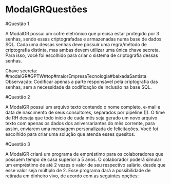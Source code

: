# ModalGRQuestões

#Questão 1


A ModalGR possui um cofre eletrônico que precisa estar protegido por 3 senhas, sendo essas criptografadas e armazenadas numa base de dados SQL. Cada uma dessas senhas deve possuir uma regra/método de criptografia distinta, mas ambas devem utilizar uma única chave secreta. Para isso, você foi escolhido para criar o sistema de criptografia dessas senhas.  

Chave secreta:  
#modalGR#GPTW#top#maiorEmpresaTecnologia#baixadaSantista  
Observação: Codificar apenas a parte responsável pela criptografia das senhas, sem a necessidade da codificação de inclusão na base SQL.  
   

#Questão 2


A ModalGR possui um arquivo texto contendo o nome completo, e-mail e data de nascimento de seus consultores, separados por pipeline (|). O time de RH deseja que todo início de cada mês seja gerado um novo arquivo texto com apenas os dados dos aniversariantes do mês corrente, para assim, enviarem uma mensagem personalizada de felicitações. Você foi escolhido para criar uma solução que atenda esses quesitos.  
  
#Questão 3



A ModalGR criará um programa de empréstimo para os colaboradores que possuem tempo de casa superior a 5 anos. O colaborador poderá simular um empréstimo de até 2 vezes o valor de seu respectivo salário, desde que esse valor seja múltiplo de 2. Esse programa dará a possibilidade de retirada em dinheiro vivo, de acordo com as seguintes opções:  
